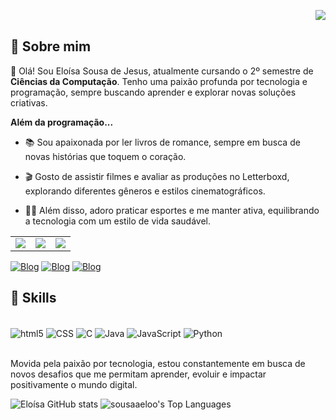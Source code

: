 
<img align="right" src="https://github.com/andreinaoliveira/AndreinaOliveira/blob/master/welcomet.gif?raw=true"><br>

## 🪷 Sobre mim
👋 Olá! Sou Eloísa Sousa de Jesus, atualmente cursando o 2º semestre de <b>Ciências da Computação</b>. Tenho uma paixão profunda por tecnologia e programação, sempre buscando aprender e explorar novas soluções criativas.

<b>Além da programação...</b>



- 📚 Sou apaixonada por ler livros de romance, sempre em busca de novas histórias que toquem o coração.

- 🎬 Gosto de assistir filmes e avaliar as produções no Letterboxd, explorando diferentes gêneros e estilos cinematográficos.

- 🏃‍♀️ Além disso, adoro praticar esportes e me manter ativa, equilibrando a tecnologia com um estilo de vida saudável.

<div align="center">
  <table>
    <tr>
      <td><img src="https://64.media.tumblr.com/tumblr_lyxj33CYzW1qigluvo4_250.gif"></td>
      <td><img src="https://64.media.tumblr.com/tumblr_lyxj33CYzW1qigluvo5_250.gifv"></td>
      <td><img src="https://64.media.tumblr.com/tumblr_lyxj33CYzW1qigluvo6_250.gifv"></td>
    </tr>
  </table>
</div>


[![Blog](https://img.shields.io/badge/LinkedIn-0077B5?style=for-the-badge&logo=linkedin&logoColor=white)](www.linkedin.com/in/eloísasousadejesus)
[![Blog](https://img.shields.io/badge/Instagram-E4405F?style=for-the-badge&logo=instagram&logoColor=white)](https://www.instagram.com/sousaaeloo/)
[![Blog](https://img.shields.io/badge/Figma-F24E1E?style=for-the-badge&logo=figma&logoColor=white)](https://www.figma.com/@eloisa5)



## 🎴 Skills

<div style= "display: inline-block"><br/>
<img  align="center" alt="html5" src="https://img.shields.io/badge/HTML5-E34F26?style=for-the-badge&logo=html5&logoColor=white">
<img  align="center" alt="CSS" src="https://img.shields.io/badge/CSS3-1572B6?style=for-the-badge&logo=css3&logoColor=white">
<img  align="center" alt="C" src="https://img.shields.io/badge/C-00599C?style=for-the-badge&logo=c&logoColor=white">
<img  align="center" alt="Java" src="https://img.shields.io/badge/Java-ED8B00?style=for-the-badge&logo=openjdk&logoColor=white">
<img  align="center" alt="JavaScript" src="https://img.shields.io/badge/JavaScript-F7DF1E?style=for-the-badge&logo=javascript&logoColor=black">
<img  align="center" alt="Python" src="https://img.shields.io/badge/Python-3776AB?style=for-the-badge&logo=python&logoColor=white">
<div><br>

Movida pela paixão por tecnologia, estou constantemente em busca de novos desafios que me permitam aprender, evoluir e impactar positivamente o mundo digital.


![Eloísa GitHub stats](https://github-readme-stats.vercel.app/api?username=sousaaeloo&show_icons=true&theme=radical)
![sousaaeloo's Top Languages](https://github-readme-stats.vercel.app/api/top-langs/?username=sousaaeloo&theme=vue-dark&show_icons=true&hide_border=true&layout=compact)
